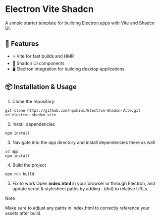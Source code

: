 # Electron Vite Shadcn
A simple starter template for building Electron apps with Vite and Shadcn UI.

## 🚀 Features
* ⚡ Vite for fast builds and HMR
* 🎨 Shadcn UI components
* 🖥️ Electron integration for building desktop applications

## 📦 Installation & Usage
1. Clone the repository
```
git clone https://github.com/npxkiwi/Electron-Shadcn-Vite.git
cd electron-shadcn-vite
```
2. Install dependencies
```
npm install
```
3. Navigate into the app directory and install dependencies there as well
```
cd app
npm install
```
4. Build the project
```
npm run build
```
5. Fix to work
Open **index.html** in your browser or through Electron, and update script & stylesheet paths by adding **.** (dot) to relative URLs.

> [!NOTE]
> Make sure to adjust any paths in index.html to correctly reference your assets after build.
